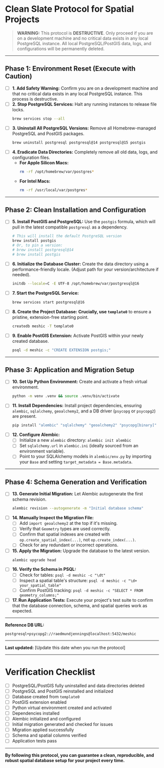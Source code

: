 # Clean Slate Protocol for Spatial Projects

> **WARNING:** This protocol is **DESTRUCTIVE**. Only proceed if you are on a development machine and no critical data exists in any local PostgreSQL instance. All local PostgreSQL/PostGIS data, logs, and configurations will be permanently deleted.

---

## Phase 1: Environment Reset (Execute with Caution)

- [ ] **1. Add Safety Warning:** Confirm you are on a development machine and that no critical data exists in any local PostgreSQL instance. This process is destructive.
- [ ] **2. Stop PostgreSQL Services:** Halt any running instances to release file locks.
  ```sh
  brew services stop --all
  ```
- [ ] **3. Uninstall All PostgreSQL Versions:** Remove all Homebrew-managed PostgreSQL and PostGIS packages.
  ```sh
  brew uninstall postgresql postgresql@14 postgresql@15 postgis
  ```
- [ ] **4. Eradicate Data Directories:** Completely remove all old data, logs, and configuration files.
  - **For Apple Silicon Macs:**
    ```sh
    rm -rf /opt/homebrew/var/postgres*
    ```
  - **For Intel Macs:**
    ```sh
    rm -rf /usr/local/var/postgres*
    ```

---

## Phase 2: Clean Installation and Configuration

- [ ] **5. Install PostGIS and PostgreSQL:** Use the `postgis` formula, which will pull in the latest compatible `postgresql` as a dependency.
  ```sh
  # This will install the default PostgreSQL version
  brew install postgis
  # Or, to pin a version:
  # brew install postgresql@14
  # brew install postgis
  ```
- [ ] **6. Initialize the Database Cluster:** Create the data directory using a performance-friendly locale. (Adjust path for your version/architecture if needed).
  ```sh
  initdb --locale=C -E UTF-8 /opt/homebrew/var/postgresql@16
  ```
- [ ] **7. Start the PostgreSQL Service:**
  ```sh
  brew services start postgresql@16
  ```
- [ ] **8. Create the Project Database:** **Crucially, use `template0`** to ensure a pristine, extension-free starting point.
  ```sh
  createdb meshic -T template0
  ```
- [ ] **9. Enable PostGIS Extension:** Activate PostGIS within your newly created database.
  ```sh
  psql -d meshic -c "CREATE EXTENSION postgis;"
  ```

---

## Phase 3: Application and Migration Setup

- [ ] **10. Set Up Python Environment:** Create and activate a fresh virtual environment.
  ```sh
  python -m venv .venv && source .venv/bin/activate
  ```
- [ ] **11. Install Dependencies:** Install project dependencies, ensuring `alembic`, `sqlalchemy`, `geoalchemy2`, and a DB driver (`psycopg` or `psycopg2`) are present.
  ```sh
  pip install "alembic" "sqlalchemy" "geoalchemy2" "psycopg[binary]"
  ```
- [ ] **12. Configure Alembic:**
  - [ ] Initialize a new `alembic` directory: `alembic init alembic`
  - [ ] Set `sqlalchemy.url` in `alembic.ini` (ideally sourced from an environment variable).
  - [ ] Point to your SQLAlchemy models in `alembic/env.py` by importing your `Base` and setting `target_metadata = Base.metadata`.

---

## Phase 4: Schema Generation and Verification

- [ ] **13. Generate Initial Migration:** Let Alembic autogenerate the first schema revision.
  ```sh
  alembic revision --autogenerate -m "Initial database schema"
  ```
- [ ] **14. Manually Inspect the Migration File:**
  - [ ] Add `import geoalchemy2` at the top if it's missing.
  - [ ] Verify that `Geometry` types are used correctly.
  - [ ] Confirm that spatial indexes are created with `op.create_spatial_index(...)`, not `op.create_index(...)`.
  - [ ] Check for any redundant or incorrect operations.
- [ ] **15. Apply the Migration:** Upgrade the database to the latest version.
  ```sh
  alembic upgrade head
  ```
- [ ] **16. Verify the Schema in PSQL:**
  - [ ] Check for tables: `psql -d meshic -c "\dt"`
  - [ ] Inspect a spatial table's structure: `psql -d meshic -c "\d+ your_spatial_table"`
  - [ ] Confirm PostGIS tracking: `psql -d meshic -c "SELECT * FROM geometry_columns;"`
- [ ] **17. Run Application Tests:** Execute your project's test suite to confirm that the database connection, schema, and spatial queries work as expected.

---

**Reference DB URL:**
```
postgresql+psycopg2://raedmundjennings@localhost:5432/meshic
```

---

**Last updated:** [Update this date when you run the protocol]

---

# **Verification Checklist**
- [ ] PostgreSQL/PostGIS fully uninstalled and data directories deleted
- [ ] PostgreSQL and PostGIS reinstalled and initialized
- [ ] Database created from `template0`
- [ ] PostGIS extension enabled
- [ ] Python virtual environment created and activated
- [ ] Dependencies installed
- [ ] Alembic initialized and configured
- [ ] Initial migration generated and checked for issues
- [ ] Migration applied successfully
- [ ] Schema and spatial columns verified
- [ ] Application tests pass

---

**By following this protocol, you can guarantee a clean, reproducible, and robust spatial database setup for your project every time.** 